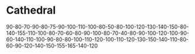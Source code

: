 # Cathedral
90-80-70-90-80-75-90-100-110-100-80-50-80-100-120-130-140-150-80-140-155-110-100-80-70-60-80-90-100-80-70-40-80-90-100-120-100-90-60-140-110-100-90-80-80-100-110-120-100-110-120-130-150-140-110-80-60-90-120-140-150-155-165-140-120
